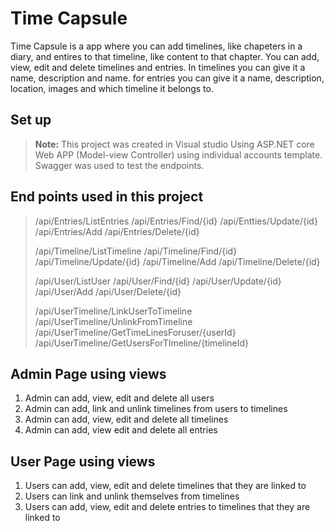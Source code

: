 # Time Capsule
Time Capsule is a app where you can add timelines, like chapeters in a diary, and entires to that timeline, like content to that chapter. You can add, view, edit and delete timelines and entries. In timelines you can give it a name, description and name. for entries you can give it a name, description, location, images and which timeline it belongs to.

## Set up
> **Note:** This project was created in Visual studio Using ASP.NET core Web APP (Model-view Controller) using individual accounts template. Swagger was used to test the endpoints.


## End points used in this project
> /api/Entries/ListEntries
> /api/Entries/Find/{id}
> /api/Entties/Update/{id}
> /api/Entries/Add
> /api/Entries/Delete/{id}
>
> /api/Timeline/ListTimeline
> /api/Timeline/Find/{id}
> /api/Timeline/Update/{id}
> /api/Timeline/Add
> /api/Timeline/Delete/{id}
>
> /api/User/ListUser
> /api/User/Find/{id}
> /api/User/Update/{id}
> /api/User/Add
> /api/User/Delete/{id}
>
> /api/UserTimeline/LinkUserToTimeline
> /api/UserTimeline/UnlinkFromTimeline
> /api/UserTimeline/GetTimeLinesForuser/{userId}
> /api/UserTimeline/GetUsersForTImeline/{timelineId}

## Admin Page using views
1. Admin can add, view, edit and delete all users
2. Admin can add, link and unlink timelines from users to timelines
3. Admin can add, view, edit and delete all timelines
4. Admin can add, view edit and delete all entries

## User Page using views
1. Users can add, view, edit and delete timelines that they are linked to
2. Users can link and unlink themselves from timelines
3. Users can add, view, edit and delete entries to timelines that they are linked to



